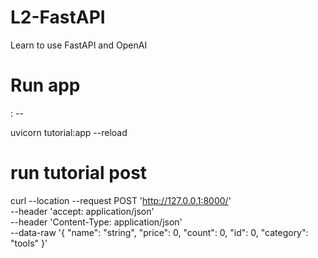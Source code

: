 # L2-FastAPI
Learn to use FastAPI and OpenAI


# Run app
<http client> <my python script>:<the app within the script to run> --<this is optional it forces the app to reload after code changes>


uvicorn tutorial:app --reload


# run tutorial post
curl --location --request POST 'http://127.0.0.1:8000/' \
--header 'accept: application/json' \
--header 'Content-Type: application/json' \
--data-raw '{
"name": "string",
"price": 0,
"count": 0,
"id": 0,
"category": "tools"
}'